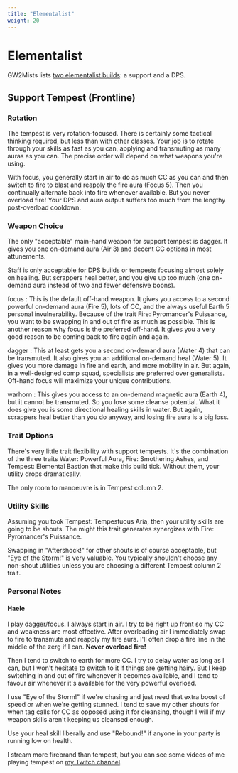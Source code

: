 ```yaml
---
title: "Elementalist"
weight: 20
---
```


# Elementalist

GW2Mists lists [two elementalist builds](https://gw2mists.com/builds/elementalist): a support and a DPS.

## Support Tempest (Frontline)

### Rotation

The tempest is very rotation-focused. There is certainly some tactical thinking required, but less than with other classes. Your job is to rotate through your skills as fast as you can, applying and transmuting as many auras as you can. The precise order will depend on what weapons you're using.

With focus, you generally start in air to do as much CC as you can and then switch to fire to blast and reapply the fire aura (Focus 5). Then you continually alternate back into fire whenever available. But you never overload fire! Your DPS and aura output suffers too much from the lengthy post-overload cooldown.

### Weapon Choice

The only "acceptable" main-hand weapon for support tempest is dagger. It gives you one on-demand aura (Air 3) and decent CC options in most attunements.

Staff is only acceptable for DPS builds or tempests focusing almost solely on healing. But scrappers heal better, and you give up too much (one on-demand aura instead of two and fewer defensive boons).

focus
:   This is the default off-hand weapon. It gives you access to a second powerful on-demand aura (Fire 5), lots of CC, and the always useful Earth 5 personal invulnerability. Because of the trait Fire: Pyromancer's Puissance, you want to be swapping in and out of fire as much as possible. This is another reason why focus is the preferred off-hand. It gives you a very good reason to be coming back to fire again and again.

dagger
:   This at least gets you a second on-demand aura (Water 4) that can be transmuted. It also gives you an additional on-demand heal (Water 5). It gives you more damage in fire and earth, and more mobility in air. But again, in a well-designed comp squad, specialists are preferred over generalists. Off-hand focus will maximize your unique contributions.

warhorn
:   This gives you access to an on-demand magnetic aura (Earth 4), but it cannot be transmuted. So you lose some cleanse potential. What it does give you is some directional healing skills in water. But again, scrappers heal better than you do anyway, and losing fire aura is a big loss.

### Trait Options

There's very little trait flexibility with support tempests. It's the combination of the three traits Water: Powerful Aura, Fire: Smothering Ashes, and Tempest: Elemental Bastion that make this build tick. Without them, your utility drops dramatically.

The only room to manoeuvre is in Tempest column 2.

### Utility Skills

Assuming you took Tempest: Tempestuous Aria, then your utility skills are going to be shouts. The might this trait generates synergizes with Fire: Pyromancer's Puissance.

Swapping in "Aftershock!" for other shouts is of course acceptable, but "Eye of the Storm!" is very valuable. You typically shouldn't choose any non-shout utilities unless you are choosing a different Tempest column 2 trait.

### Personal Notes

#### Haele

I play dagger/focus. I always start in air. I try to be right up front so my CC and weakness are most effective. After overloading air I immediately swap to fire to transmute and reapply my fire aura. I'll often drop a fire line in the middle of the zerg if I can. **Never overload fire!**

Then I tend to switch to earth for more CC. I try to delay water as long as I can, but I won't hesitate to switch to it if things are getting hairy. But I keep switching in and out of fire whenever it becomes available, and I tend to favour air whenever it's available for the very powerful overload.

I use "Eye of the Storm!" if we're chasing and just need that extra boost of speed or when we're getting stunned. I tend to save my other shouts for when tag calls for CC as opposed using it for cleansing, though I will if my weapon skills aren't keeping us cleansed enough.

Use your heal skill liberally and use "Rebound!" if anyone in your party is running low on health.

I stream more firebrand than tempest, but you can see some videos of me playing tempest on [my Twitch channel](https://twitch.tv/perlkonig).
